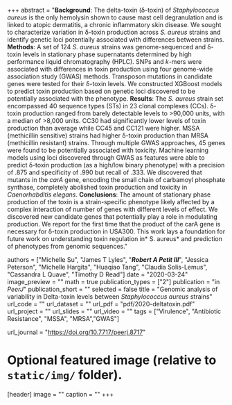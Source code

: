 +++
abstract = "**Background**: The delta-toxin (δ-toxin) of *Staphylococcus aureus* is the only hemolysin shown to cause mast cell degranulation and is linked to atopic dermatitis, a chronic inflammatory skin disease. We sought to characterize variation in δ-toxin production across *S. aureus* strains and identify genetic loci potentially associated with differences between strains. **Methods**: A set of 124 *S. aureus* strains was genome-sequenced and δ-toxin levels in stationary phase supernatants determined by high performance liquid chromatography (HPLC). SNPs and *k*-mers were associated with differences in toxin production using four genome-wide association study (GWAS) methods. Transposon mutations in candidate genes were tested for their δ-toxin levels. We constructed XGBoost models to predict toxin production based on genetic loci discovered to be potentially associated with the phenotype. **Results**: The *S. aureus* strain set encompassed 40 sequence types (STs) in 23 clonal complexes (CCs). δ-toxin production ranged from barely detectable levels to >90,000 units, with a median of >8,000 units. CC30 had significantly lower levels of toxin production than average while CC45 and CC121 were higher. MSSA (methicillin sensitive) strains had higher δ-toxin production than MRSA (methicillin resistant) strains. Through multiple GWAS approaches, 45 genes were found to be potentially associated with toxicity. Machine learning models using loci discovered through GWAS as features were able to predict δ-toxin production (as a high/low binary phenotype) with a precision of .875 and specificity of .990 but recall of .333. We discovered that mutants in the *carA* gene, encoding the small chain of carbamoyl phosphate synthase, completely abolished toxin production and toxicity in *Caenorhabditis elegans*. **Conclusions**: The amount of stationary phase production of the toxin is a strain-specific phenotype likely affected by a complex interaction of number of genes with different levels of effect. We discovered new candidate genes that potentially play a role in modulating production. We report for the first time that the product of the carA gene is necessary for δ-toxin production in USA300. This work lays a foundation for future work on understanding toxin regulation in* S. aureus* and prediction of phenotypes from genomic sequences."

authors = ["Michelle Su", "James T Lyles", "***Robert A Petit III***", "Jessica Peterson", "Michelle Hargita", "Huaqiao Tang", "Claudia Solis-Lemus", "Cassandra L Quave", "Timothy D Read"]
date = "2020-03-24"
image_preview = ""
math = true
publication_types = ["2"]
publication = "in *PeerJ*"
publication_short = ""
selected = false
title = "Genomic analysis of variability in Delta-toxin levels between *Staphylococcus aureus* strains"
url_code = ""
url_dataset = ""
url_pdf = "pdf/2020-deltatoxin.pdf"
url_project = ""
url_slides = ""
url_video = ""
tags =  ["Virulence", "Antibiotic Resistance", "MSSA", "MRSA","GWAS"]

url_journal = "https://doi.org/10.7717/peerj.8717"

# Optional featured image (relative to `static/img/` folder).
[header]
image = ""
caption = ""
+++
